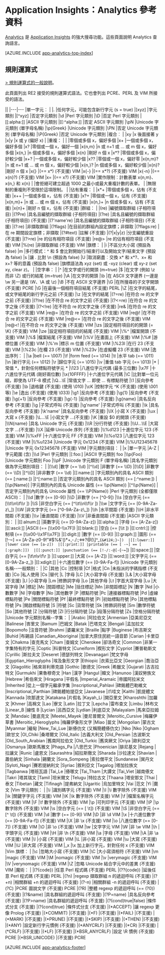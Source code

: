 <properties 
	pageTitle="Application Insights 的 Analytics 參考資料" 
	description="Analytics 的規則運算式，強大的 Application Insights 搜尋工具。" 
	services="application-insights" 
    documentationCenter=""
	authors="alancameronwills" 
	manager="douge"/>

<tags 
	ms.service="application-insights" 
	ms.workload="tbd" 
	ms.tgt_pltfrm="ibiza" 
	ms.devlang="na" 
	ms.topic="article" 
	ms.date="03/21/2016" 
	ms.author="awills"/>

# Application Insights：Analytics 參考資料

[Analytics](app-analytics.md) 是 [Application Insights](app-insights-overview.md) 的強大搜尋功能。這些頁面說明 Analytics 查詢語言。


[AZURE.INCLUDE [app-analytics-top-index](../../includes/app-analytics-top-index.md)]

## 規則運算式



[> 規則運算式的一般說明](https://github.com/google/re2/wiki/Syntax)。

此頁面列出 RE2 接受的規則運算式語法。它也會列出 PCRE、PERL 及 VIM 所接受的語法。

||
|---|---
|單一字元︰ | 
|. |任何字元，可能包含新行字元 (s = true) 
|[xyz] |字元類別 
|[^xyz] |否定字元類別 
|\\d |Perl 字元類別 
|\\D |否定 Perl 字元類別 
|[[:alpha:]] |ASCII 字元類別 
|[[:^alpha:]] |否定 ASCII 字元類別 
|\\pN |Unicode 字元類別 (單字母名稱) 
|\\p{Greek} |Unicode 字元類別 
|\\PN |否定 Unicode 字元類別 (單字母名稱) 
|\\P{Greek} |否定 Unicode 字元類別 
|複合︰ | 
|xy |x 後面接著 y 
|x&#124;y |x 或 y (偏好 x) 
| 
|重複： | 
| |零個或多個 x，偏好多個 
|x+ |一個或多個 x，偏好多個 
|x? |零個或一個 x，偏好一個 
|x{n,m} |n 或 n+1 或 ... 或 m 個 x，偏好多個 
|x{n,} |n 個或多個 x，偏好多個 
|x{n} |剛好 n 個 x 
|x*? |零個或多個 x，偏好較少個 
|x+? |一個或多個 x，偏好較少個 
|x?? |零個或一個 x，偏好零 
|x{n,m}? |n 或 n+1 或 ... 或 m 個 x，偏好較少個 
|x{n,}? |n 個或多個 x，偏好較少個 
|x{n}? |剛好 n 個 x 
|x{} |(== x*) (不支援) VIM 
|x{-} |(== x*?) (不支援) VIM 
|x{-n} |(== x{n}?) (不支援) VIM 
|x= |(== x?) (不支援) VIM 
|實作限制︰計數表單 x{n,m}、x{n,} 和 x{n} | 
|會拒絕可建立超過 1000 之最小或最大重複計數的表單。 | 
|無限制的重複則不受限於這項限制。 | 
|佔有重複： | 
|x*+ |零個或多個 x，佔有 (不支援) 
|x++ |一個或多個 x，佔有 (不支援) 
|x?+ |零個或一個 x，佔有 (不支援) 
|x{n,m}+ |n 或 ... 或 m 個 x，佔有 (不支援) 
|x{n,}+ |n 個或多個 x，佔有 (不支援) 
|x{n}+ |剛好 n 個 x，佔有 (不支援) 
|群組： | 
|(re) |編號擷取群組 (子相符項目) 
|(?P<name>re) |具名且編號的擷取群組 (子相符項目) 
|(?<name>re) |具名且編號的擷取群組 (子相符項目) (不支援) 
|(?'name're) |具名且編號的擷取群組 (子相符項目) (不支援) 
|(?:re) |非擷取群組 
|(?flags) |在目前的群組內設定旗標；非擷取 
|(?flags:re) |在 re 期間設定旗標；非擷取 
|(?#text) |註解 (不支援) 
|(?&#124;x&#124;y&#124;z) |分支編號重設 (不支援) 
|(?>re) |re 的佔有相符項目 (不支援) 
|re@> |re 的佔有相符項目 (不支援) VIM 
|%(re) |非擷取群組 (不支援) VIM 
|旗標： | 
|i |不區分大小寫 (預設為 false) 
|m |多行模式：^ 和 $ 會比對開始行/結束行以及開始文字/結束文字 (預設為 false) 
|s |讓 . 比對 \\n (預設為 false) 
|U |取消窮盡︰交換 x* 和 x*?、x+ 和 x+? 等的意義 (預設為 false) 
|旗標語法為 xyz (set) 或 -xyz (clear) 或 xy-z (set xy, clear z)。 
| 
|空字串： | 
|^ |在文字或行的開頭 (m=true) 
|$ |在文字 (例如 \\z 而非 \\Z) 或行的結尾 (m=true) 
|\\A |在文字的開頭 
|\\b |在 ASCII 文字邊界 (一邊是 \\w 另一邊是 \\W、\\A 或 \\z) 
|\\B |不在 ASCII 文字邊界 
|\\G |在所搜尋的子文字開頭 (不支援) PCRE 
|\\G |在最後一個相符項目結尾 (不支援) PERL 
|\\Z |在文字的結尾，或文字結尾的新行字元之前 (不支援) 
|\\z |在文字的結尾 
|(?=re) |在符合 re 的文字之前 (不支援) 
|(?!re) |在不符合 re 的文字之前 (不支援) 
|(?<=re) |在符合 re 的文字之後 (不支援) 
|(?<!re) |在不符合 re 的文字之後 (不支援) 
|re& |在符合 re 的文字之前 (不支援) VIM 
|re@= |在符合 re 的文字之前 (不支援) VIM 
|re@! |在不符合 re 的文字之前 (不支援) VIM 
|re@<= |在符合 re 的文字之後 (不支援) VIM 
|re@<! |在不符合 re 的文字之後 (不支援) VIM 
|\\zs |設定相符項目的的開頭 (= \\K) (不支援) VIM 
|\\ze |設定相符項目的的結尾 (不支援) VIM 
|\\%^ |檔案開頭 (不支援) VIM 
|\\%$ |檔案結尾 (不支援) VIM 
|\\%V |在畫面上 (不支援) VIM 
|\\%# |游標位置 (不支援) VIM 
|\\%'m |標示 m 位置 (不支援) VIM 
|\\%23l |在行 23 (不支援) VIM 
|\\%23c |在欄 23 (不支援) VIM 
|\\%23v |在虛擬欄 23 (不支援) VIM 
|逸出序列： | 
|\\a |bell (== \\007) 
|\\f |form feed (== \\014) 
|\\t |水平 tab (== \\011) 
|\\n |新行字元 (== \\012) 
|\\r |歸位字元 (== \\015) 
|\\v |重值 tab 字元 (== \\013) 
|\* |常值 \*，針對任何標點符號字元 \* 
|\\123 |八進位字元代碼 (最多三位數) 
|\\x7F |十六進位字元代碼 (剛好兩位數) 
|\\x{10FFFF} |十六進位字元代碼 
|\\C |比對單一位元組，即使為 UTF-8 模式 
|\\Q...\\E |常值文字 ... 即使 ... 有標點符號 
|\\1 |反向參考 (不支援) 
|\\b |退格鍵 (不支援) (使用 \\010) 
|\\cK |控制字元 ^K (不支援) (使用 \\001 等) 
|\\e |逸出 (不支援) (使用 \\033) 
|\\g1 |反向參考 (不支援) 
|\\g{1} |反向參考 (不支援) 
|\\g{+1} |反向參考 (不支援) 
|\\g{-1} |反向參考 (不支援) 
|\\g{name} |具名反向參考 (不支援) 
|\\g<name> |子常式呼叫 (不支援) 
|\\g'name' |子常式呼叫 (不支援) 
|\\k<name> |具名反向參考 (不支援) 
|\\k'name' |具名反向參考 (不支援) 
|\\lX |小寫 X (不支援) 
|\\ux |大寫 x (不支援) 
|\\L...\\E |小寫文字 ...(不支援) 
|\\K |重設 $0 的開頭 (不支援) 
|\\N{name} |具名 Unicode 字元 (不支援) 
|\\R |分行符號 (不支援) 
|\\U...\\E |大寫文字 ...(不支援) 
|\\X |延伸 Unicode 序列 (不支援) 
|\\%d123 |十進位字元 123 (不支援) VIM 
|\\%xFF |十六進位字元 FF (不支援) VIM 
|\\%o123 |八進位字元 123 (不支援) VIM 
|\\%u1234 |Unicode 字元 0x1234 (不支援) VIM 
|\\%U12345678 |Unicode 字元 0x12345678 (不支援) VIM 
|字元類別項目： | 
|x |單一字元 
|A-Z |字元範圍 (含) 
|\\d |Perl 字元類別 
|[:foo:] |ASCII 字元類別 foo 
|\\p{Foo} |Unicode 字元類別 Foo 
|\\pF |Unicode 字元類別 F (單字母名稱) 
|具名字元類別做為字元類別項目： | 
|[\\d] |數字 (== \\d) 
|[^\\d] |非數字 (== \\D) 
|[\\D] |非數字 (== \\D) 
|[^\\D] |非非數字 (== \\d) 
|[[:name:]] |字元類別內的具名 ASCII 類別 (== [:name:]) 
|[^[:name:]] |否定字元類別內的具名 ASCII 類別 (== [:^name:]) 
|[\\p{Name}] |字元類別內的具名 Unicode 屬性 (== \\p{Name}) 
|[^\\p{Name}] |否定字元類別內的具名 Unicode 屬性 (== \\P{Name}) 
|Perl 字元類別 (全都僅限 ASCII)： | 
|\\d |數字 (== [0-9]) 
|\\D |非數字 (== [^0-9]) 
|\\s |空白字元 (== [\\t\\n\\f\\r ]) 
|\\S |非空白字元 (== [^\\t\\n\\f\\r ]) 
|\\w |文字字元 (== [0-9A-Za-z\_]) 
|\\W |非文字字元 (== [^0-9A-Za-z\_]) 
|\\h |水平間距 (不支援) 
|\\H |非水平間距 (不支援) 
|\\v |垂直間距 (不支援) 
|\\V |非垂直間距 (不支援) 
|ASCII 字元類別： | 
|[[:alnum:]] |英數字元 (== [0-9A-Za-z]) 
|[[:alpha:]] |字母 (== [A-Za-z]) 
|[[:ascii:]] |ASCII (== [\\x00-\\x7F]) 
|[[:blank:]] |空白 (== [\\t ]) 
|[[:cntrl:]] |控制項 (== [\\x00-\\x1F\\x7F]) 
|[[:digit:]] |數字 (== [0-9]) 
|[[:graph:]] |圖形 (== [!-~] == [A-Za-z0-9!"#$%&'()*+,-./:;<=>?@[\\]^\_`{&#124;}~]) 
|[[:lower:]] |lower case (== [a-z]) 
|[[:print:]] |printable (== [ -~] == [ [:graph:]]) 
|[[:punct:]] |punctuation (== [!-/:-@[-`{-~]) 
|[[:space:]] |空白字元 (== [\\t\\n\\v\\f\\r ]) 
|[[:upper:]] |大寫 (== [A-Z]) 
|[[:word:]] |文字字元 (== [0-9A-Za-z\_]) 
|[[:xdigit:]] |十六進位數字 (== [0-9A-Fa-f]) 
|Unicode 字元類別名稱--一般類別： | 
|C |其他 
|Cc |控制項 
|Cf |格式 
|Cn |未指派的字碼指標 (不支援) 
|Co |私人使用 
|Cs |替代 
|L |字母 
|LC |大小寫字母 (不支援) 
|L& |大小寫字母 (不支援) 
|Ll |小寫字母 
|Lm |修飾詞字母 
|Lo |其他字母 
|Lt |字首大寫字母 
|Lu |大寫字母 
|M |標記 
|Mc |間距標記 
|Me |括住標記 
|Mn |非間距標記 
|N |數字 
|Nd |小數數字 
|Nl |字母數字 
|No |其他數字 
|P |標點符號 
|Pc |連接器標點符號 
|Pd |虛線標點符號 
|Pe |關閉標點符號 
|Pf |最終標點符號 
|Pi |初始標點符號 
|Po |其他標點符號 
|Ps |開啟標點符號 
|S |符號 
|Sc |貨幣符號 
|Sk |修飾詞符號 
|Sm |數學符號 
|So |其他符號 
|Z |分隔符號 
|Zl |行分隔符號 
|Zp |段落分隔符號 
|Zs |空格分隔符號 
|Unicode 字元類別名稱--字集： | 
|Arabic |阿拉伯文 
|Armenian |亞美尼亞文 
|Balinese |峇里文 
|Bamum |巴姆文 
|Batak |巴塔克文 
|Bengali |孟加拉文 
|Bopomofo |注音符號 
|Brahmi |婆羅米文 
|Braille |點字 
|Buginese |布吉斯文 
|Buhid |布錫語 
|Canadian\_Aboriginal |加拿大原住民統一語音節 
|Carian |卡里亞文 
|Chakma |查克馬文 
|Cham |查姆文 
|Cherokee |卻洛奇文 
|Common |非某一字集特有的字元 
|Coptic |科普特文 
|Cuneiform |楔形文字 
|Cypriot |賽普勒斯文 
|Cyrillic |斯拉夫文 
|Deseret |德瑟列特文 
|Devanagari |梵文字母 
|Egyptian\_Hieroglyphs |埃及象形文字 
|Ethiopic |衣索比亞文 
|Georgian |喬治亞文 
|Glagolitic |格來哥利蒂克語 
|Gothic |歌德文 
|Greek |希臘文 
|Gujarati |古吉拉特文 
|Gurmukhi |果魯穆奇文 
|Han |漢字 
|Hangul |韓文 
|Hanunoo |漢奴勞族文 
|Hebrew |希伯來文 
|Hiragana |平假名 
|Imperial\_Aramaic |帝國阿拉米文 
|Inherited |從上一個字元繼承字集 
|Inscriptional\_Pahlavi |碑銘體巴勒維文 
|Inscriptional\_Parthian |碑銘體帕提亞文 
|Javanese |爪哇文 
|Kaithi |凱提體文 
|Kannada |坎那達文 
|Katakana |片假名 
|Kayah\_Li |開亞里文 
|Kharoshthi |加羅文
|Khmer |高棉文 
|Lao |寮文 
|Latin |拉丁文 
|Lepcha |雷布查文 
|Limbu |林布文 
|Linear\_B |線性 B 
|Lycian |呂西亞文 
|Lydian |利底亞文 
|Malayalam |馬來亞拉姆文 
|Mandaic |曼底克文 
|Meetei\_Mayek |曼尼普爾文 
|Meroitic\_Cursive |梅羅伊草書 
|Meroitic\_Hieroglyphs |梅羅伊象形文字 
|Miao |苗文 
|Mongolian |蒙古文 
|Myanmar |緬甸 
|New\_Tai\_Lue |新傣仂文 (又稱簡體傣仂文) 
|Nko |Nko 
|Ogham |歐甘文 
|Ol\_Chiki |桑塔爾文 
|Old\_Italic |古義大利文 
|Old\_Persian |古波斯文 
|Old\_South\_Arabian |舊南阿拉伯文 
|Old\_Turkic |舊突厥文 
|Oriya |歐利亞文 
|Osmanya |歐斯馬雅文 
|Phags\_Pa |八思巴文 
|Phoenician |腓尼基文 
|Rejang |拉讓文 
|Runic |盧恩文 
|Saurashtra |紹拉斯徹文 
|Sharada |沙拉達文 
|Shavian |蕭伯納文 
|Sinhala |錫蘭文 
|Sora\_Sompeng |索拉僧平文 
|Sundanese |巽丹文 
|Syloti\_Nagri |賽若提納利文
|Syriac |敘利亞文 
|Tagalog |塔加拉族文 
|Tagbanwa |塔班瓦語 
|Tai\_Le |傣哪文 
|Tai\_Tham |大譚文 
|Tai\_Viet |越南傣文 
|Takri |塔其瑞文 
|Tamil |坦米爾文 
|Telugu |特拉古文 
|Thaana |塔安那文 
|Thai |泰文 
|Tibetan |藏文 
|Tifinagh |提弗納文 
|Ugaritic |烏加里特文 
|Vai |范文 
|Yi |爨文 
|Vim 字元類別： | 
|\\i |識別碼字元 (不支援) VIM 
|\\I |\\i 數字除外 (不支援) VIM 
|\\k |關鍵字字元 (不支援) VIM 
|\\K |\\k 數字除外 (不支援) VIM 
|\\f |檔案名稱字元 (不支援) VIM 
|\\F |\\f 數字除外 (不支援) VIM 
|\\p |可列印字元 (不支援) VIM 
|\\P |\\p 數字除外 (不支援) VIM
|\\s |空白字元 (== [ \\t]) (不支援) VIM 
|\\S |非空白字元 (== [^ \\t]) (不支援) VIM 
|\\d |數字 (== [0-9]) VIM 
|\\D |非 \\d VIM 
|\\x |十六進位數字 (== [0-9A-Fa-f]) (不支援) VIM 
|\\X |非 \\x (不支援) VIM 
|\\o |八進位數字 (== [0-7]) (不支援) VIM 
|\\O |非 \\o (不支援) VIM 
|\\w |文字字元 VIM 
|\\W |非 \\w VIM 
|\\h |字頭字元 (不支援) VIM 
|\\H |非 \\h (不支援) VIM 
|\\a |字母 (不支援) VIM 
|\\A |非 \\a (不支援) VIM 
|\\l |小寫 (不支援) VIM 
|\\L |非小寫 (不支援) VIM 
|\\u |大寫 (不支援) VIM 
|\\U |非大寫 (不支援) VIM 
|\_x |\\x 加上新行字元，針對任何 x (不支援) VIM 
|Vim 旗標： | 
|\\c |忽略大小寫 (不支援) VIM 
|\\C |大小寫須相符 (不支援) VIM 
|\\m |magic (不支援) VIM 
|\\M |nomagic (不支援) VIM 
|\\v |verymagic (不支援) VIM 
|\\V |verynomagic (不支援) VIM 
|\\Z |忽略 Unicode 結合字元中的差異 (不支援) VIM 
|魔術： | 
|(?{code}) |任意 Perl 程式碼 (不支援) PERL 
|(??{code}) |延後任意 Perl 程式碼 (不支援) PERL
|(?n) |regexp 擷取群組 n 的遞迴呼叫 (不支援) 
|(?+n) |相關群組 +n 的遞迴呼叫 (不支援) 
|(?-n) |相關群組 -n 的遞迴呼叫 (不支援) 
|(?C) |PCRE 圖說文字 (不支援) PCRE 
|(?R) |整體 regexp 的遞迴呼叫 (== (?0)) (不支援) 
|(?&name) |具名群組的遞迴呼叫 (不支援) 
|(?P=name) |具名反向參考 (不支援) 
|(?P>name) |具名群組的遞迴呼叫 (不支援) 
|(?(cond)true&#124;false) |條件式分支 (不支援) 
|(?(cond)true) |條件式分支 (不支援) 
|(*ACCEPT) |讓 regexp 更像 Prolog (不支援) 
|(*COMMIT) |(不支援) 
|(*F) |(不支援) 
|(*FAIL) |(不支援) 
|(*MARK) |(不支援) 
|(*PRUNE) |(不支援) 
|(*SKIP) |(不支援)
|(*THEN) |(不支援) 
|(*ANY) |設定新行字元慣例 (不支援) 
|(*ANYCRLF) |(不支援) 
|(*CR) |(不支援) 
|(*CRLF) |(不支援) 
|(*LF) |(不支援) 
|(*BSR\_ANYCRLF) |設定 \\R 慣例 (不支援) PCRE 
|(*BSR\_UNICODE) |(不支援) PCRE




[AZURE.INCLUDE [app-analytics-footer](../../includes/app-analytics-footer.md)]

<!---HONumber=AcomDC_0323_2016-->